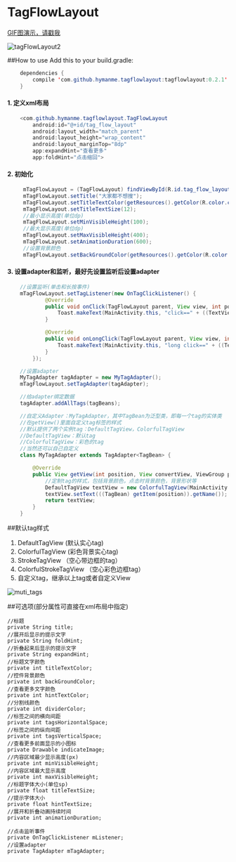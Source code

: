 # TagFlowLayout

[GIF图演示，请戳我](http://ww2.sinaimg.cn/mw690/005X6W83jw1f7j44gjx2ng308w0dcx6w.gif)

![tagFlowLayout2](http://ww2.sinaimg.cn/mw690/005X6W83gw1f7itnhdmwjj30c00lcjtd.jpg)

##How to use
Add this to your build.gradle:

```Java
	dependencies {
		compile 'com.github.hymanme.tagflowlayout:tagflowlayout:0.2.1'
	}
```

#### 1. 定义xml布局
```Java 
    <com.github.hymanme.tagflowlayout.TagFlowLayout
        android:id="@+id/tag_flow_layout"
        android:layout_width="match_parent"
        android:layout_height="wrap_content"
        android:layout_marginTop="8dp"
        app:expandHint="查看更多"
        app:foldHint="点击缩回">
```

#### 2. 初始化

```Java
     mTagFlowLayout = (TagFlowLayout) findViewById(R.id.tag_flow_layout);
     mTagFlowLayout.setTitle("大家都不想搜");
     mTagFlowLayout.setTitleTextColor(getResources().getColor(R.color.colorPrimaryDark)
     mTagFlowLayout.setTitleTextSize(12);
     //最小显示高度(单位dp)
     mTagFlowLayout.setMinVisibleHeight(100);
     //最大显示高度(单位dp)
     mTagFlowLayout.setMaxVisibleHeight(400);
     mTagFlowLayout.setAnimationDuration(600);
     //设置背景颜色
     mTagFlowLayout.setBackGroundColor(getResources().getColor(R.color.primary_text));
```

#### 3. 设置adapter和监听，最好先设置监听后设置adapter
```Java
    //设置监听(单击和长按事件)
    mTagFlowLayout.setTagListener(new OnTagClickListener() {
            @Override
            public void onClick(TagFlowLayout parent, View view, int position) {
                Toast.makeText(MainActivity.this, "click==" + ((TextView) view).getText(), Toast.LENGTH_SHORT).show();
            }

            @Override
            public void onLongClick(TagFlowLayout parent, View view, int position) {
                Toast.makeText(MainActivity.this, "long click==" + ((TextView) view).getText(), Toast.LENGTH_SHORT).show();
            }
        });

    //设置adapter
    MyTagAdapter tagAdapter = new MyTagAdapter();
    mTagFlowLayout.setTagAdapter(tagAdapter);

    //给adapter绑定数据
    tagAdapter.addAllTags(tagBeans);

    //自定义Adapter：MyTagAdapter，其中TagBean为泛型类，即每一个tag的实体类
    //在getView()里面自定义tag标签的样式
    //默认提供了两个实例tag：DefaultTagView，ColorfulTagView
    //DefaultTagView：默认tag
    //ColorfulTagView：彩色的tag
    //当然还可以自己自定义
    class MyTagAdapter extends TagAdapter<TagBean> {

        @Override
        public View getView(int position, View convertView, ViewGroup parent) {
			//定制tag的样式，包括背景颜色，点击时背景颜色，背景形状等
            DefaultTagView textView = new ColorfulTagView(MainActivity.this);
            textView.setText(((TagBean) getItem(position)).getName());
            return textView;
        }
    }
```
##默认tag样式

1. DefaultTagView (默认实心tag)
2. ColorfulTagView (彩色背景实心tag)
3. StrokeTagView	（空心带边框的tag）
4. ColorfulStrokeTagView （空心彩色边框tag）
5. 自定义tag，继承以上tag或者自定义View


![muti_tags](http://ww3.sinaimg.cn/mw690/005X6W83gw1f7jtynocg0j30ba0d0abz.jpg)

##可选项(部分属性可直接在xml布局中指定)

    //标题
    private String title;
    //展开后显示的提示文字
    private String foldHint;
    //折叠起来后显示的提示文字
    private String expandHint;
    //标题文字颜色
    private int titleTextColor;
    //控件背景颜色
    private int backGroundColor;
    //查看更多文字颜色
    private int hintTextColor;
    //分割线颜色
    private int dividerColor;
    //标签之间的横向间距
    private int tagsHorizontalSpace;
    //标签之间的纵向间距
    private int tagsVerticalSpace;
    //查看更多前面显示的小图标
    private Drawable indicateImage;
    //内容区域最少显示高度(px)
    private int minVisibleHeight;
    //内容区域最大显示高度
    private int maxVisibleHeight;
    //标题字体大小(单位sp)
    private float titleTextSize;
    //提示字体大小
    private float hintTextSize;
    //展开和折叠动画持续时间
    private int animationDuration;

    //点击监听事件
    private OnTagClickListener mListener;
    //设置adapter
    private TagAdapter mTagAdapter;
